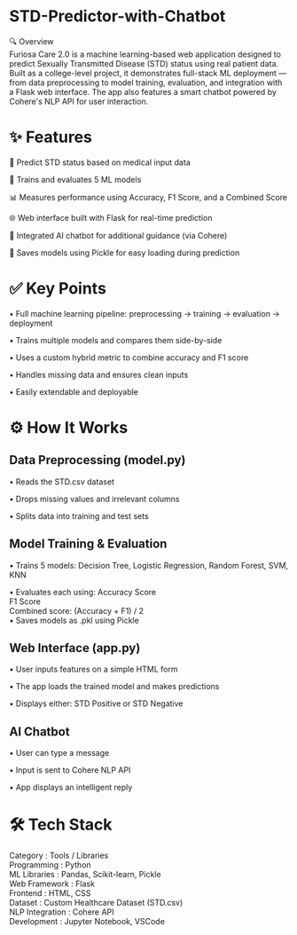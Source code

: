 # STD-Predictor-with-Chatbot
🔍 Overview<Br>
Furiosa Care 2.0 is a machine learning-based web application designed to predict Sexually Transmitted Disease (STD) status using real patient data. Built as a college-level project, it demonstrates full-stack ML deployment — from data preprocessing to model training, evaluation, and integration with a Flask web interface. The app also features a smart chatbot powered by Cohere's NLP API for user interaction.<br>

# ✨ Features
🧠 Predict STD status based on medical input data<br>

🤖 Trains and evaluates 5 ML models<br>

📊 Measures performance using Accuracy, F1 Score, and a Combined Score<br>

🌐 Web interface built with Flask for real-time prediction<br>

💬 Integrated AI chatbot for additional guidance (via Cohere)<br>

💾 Saves models using Pickle for easy loading during prediction<br>

# ✅ Key Points
• Full machine learning pipeline: preprocessing → training → evaluation → deployment<br>

• Trains multiple models and compares them side-by-side<br>

• Uses a custom hybrid metric to combine accuracy and F1 score<br>

• Handles missing data and ensures clean inputs<br>

• Easily extendable and deployable<br>

# ⚙️ How It Works
## Data Preprocessing (model.py)

• Reads the STD.csv dataset<br>

• Drops missing values and irrelevant columns<br>

• Splits data into training and test sets<br>

## Model Training & Evaluation<br>

• Trains 5 models: Decision Tree, Logistic Regression, Random Forest, SVM, KNN<br>

• Evaluates each using:
Accuracy Score<br>
F1 Score<br>
Combined score: (Accuracy + F1) / 2<br>
• Saves models as .pkl using Pickle

## Web Interface (app.py)

• User inputs features on a simple HTML form<br>

• The app loads the trained model and makes predictions<br>

• Displays either: STD Positive or STD Negative<br>

## AI Chatbot

• User can type a message<br>

• Input is sent to Cohere NLP API<br>

• App displays an intelligent reply<br>

# 🛠 Tech Stack

Category  :	Tools / Libraries<br>
Programming  : 	Python<br>
ML Libraries : 	Pandas, Scikit-learn, Pickle<br>
Web Framework : 	Flask<br>
Frontend  :	 HTML, CSS<br>
Dataset	 :  Custom Healthcare Dataset (STD.csv)<br>
NLP Integration  :	Cohere API<br>
Development	  :  Jupyter Notebook, VSCode<br>
